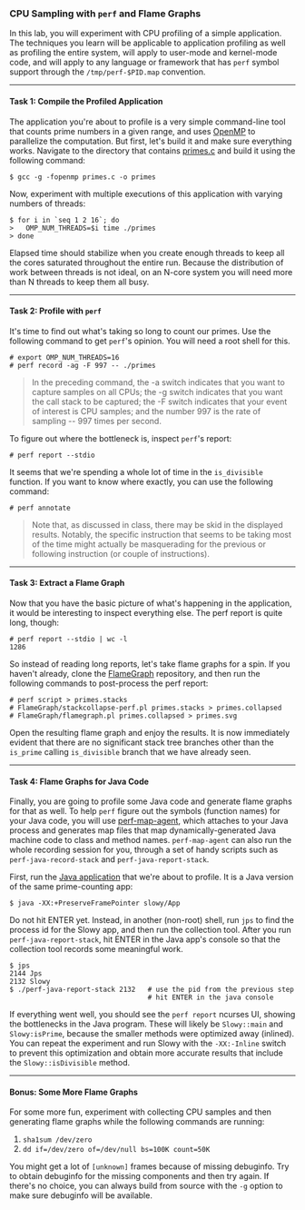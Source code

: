 ### CPU Sampling with `perf` and Flame Graphs

In this lab, you will experiment with CPU profiling of a simple application. The techniques you learn will be applicable to application profiling as well as profiling the entire system, will apply to user-mode and kernel-mode code, and will apply to any language or framework that has `perf` symbol support through the `/tmp/perf-$PID.map` convention.

- - -

#### Task 1: Compile the Profiled Application

The application you're about to profile is a very simple command-line tool that counts prime numbers in a given range, and uses [OpenMP](http://www.openmp.org) to parallelize the computation. But first, let's build it and make sure everything works. Navigate to the directory that contains [primes.c](primes.c) and build it using the following command:

```
$ gcc -g -fopenmp primes.c -o primes
```

Now, experiment with multiple executions of this application with varying numbers of threads:

```
$ for i in `seq 1 2 16`; do
>   OMP_NUM_THREADS=$i time ./primes
> done
```

Elapsed time should stabilize when you create enough threads to keep all the cores saturated throughout the entire run. Because the distribution of work between threads is not ideal, on an N-core system you will need more than N threads to keep them all busy.

- - -

#### Task 2: Profile with `perf`

It's time to find out what's taking so long to count our primes. Use the following command to get `perf`'s opinion. You will need a root shell for this.

```
# export OMP_NUM_THREADS=16
# perf record -ag -F 997 -- ./primes
```

> In the preceding command, the -a switch indicates that you want to capture samples on all CPUs; the -g switch indicates that you want the call stack to be captured; the -F switch indicates that your event of interest is CPU samples; and the number 997 is the rate of sampling -- 997 times per second.

To figure out where the bottleneck is, inspect `perf`'s report:

```
# perf report --stdio
```

It seems that we're spending a whole lot of time in the `is_divisible` function. If you want to know where exactly, you can use the following command:

```
# perf annotate
```

> Note that, as discussed in class, there may be skid in the displayed results. Notably, the specific instruction that seems to be taking most of the time might actually be masquerading for the previous or following instruction (or couple of instructions).

- - -

#### Task 3: Extract a Flame Graph

Now that you have the basic picture of what's happening in the application, it would be interesting to inspect everything else. The perf report is quite long, though:

```
# perf report --stdio | wc -l
1286
```

So instead of reading long reports, let's take flame graphs for a spin. If you haven't already, clone the [FlameGraph](https://github.com/BrendanGregg/FlameGraph) repository, and then run the following commands to post-process the perf report:

```
# perf script > primes.stacks
# FlameGraph/stackcollapse-perf.pl primes.stacks > primes.collapsed
# FlameGraph/flamegraph.pl primes.collapsed > primes.svg
```

Open the resulting flame graph and enjoy the results. It is now immediately evident that there are no significant stack tree branches other than the `is_prime` calling `is_divisible` branch that we have already seen.

- - -

#### Task 4: Flame Graphs for Java Code

Finally, you are going to profile some Java code and generate flame graphs for that as well. To help `perf` figure out the symbols (function names) for your Java code, you will use [perf-map-agent](https://github.com/jrudolph/perf-map-agent), which attaches to your Java process and generates map files that map dynamically-generated Java machine code to class and method names. `perf-map-agent` can also run the whole recording session for you, through a set of handy scripts such as
`perf-java-record-stack` and `perf-java-report-stack`.

First, run the [Java application](slowy/Slowy.java) that we're about to profile. It is a Java version of the same prime-counting app:

```
$ java -XX:+PreserveFramePointer slowy/App
```

Do not hit ENTER yet. Instead, in another (non-root) shell, run `jps` to find the process id for the Slowy app, and then run the collection tool. After you run `perf-java-report-stack`, hit ENTER in the Java app's console so that the collection tool records some meaningful work.

```
$ jps
2144 Jps
2132 Slowy
$ ./perf-java-report-stack 2132   # use the pid from the previous step
                                  # hit ENTER in the java console
```

If everything went well, you should see the `perf report` ncurses UI, showing the bottlenecks in the Java program. These will likely be `Slowy::main` and `Slowy:isPrime`, because the smaller methods were optimized away (inlined). You can repeat the experiment and run Slowy with the `-XX:-Inline` switch to prevent this optimization and obtain more accurate results that include the `Slowy::isDivisible` method.

- - -

#### Bonus: Some More Flame Graphs

For some more fun, experiment with collecting CPU samples and then generating flame graphs while the following commands are running:

1. `sha1sum /dev/zero`
1. `dd if=/dev/zero of=/dev/null bs=100K count=50K`

You might get a lot of `[unknown]` frames because of missing debuginfo. Try to obtain debuginfo for the missing components and then try again. If there's no choice, you can always build from source with the `-g` option to make sure debuginfo will be available.

